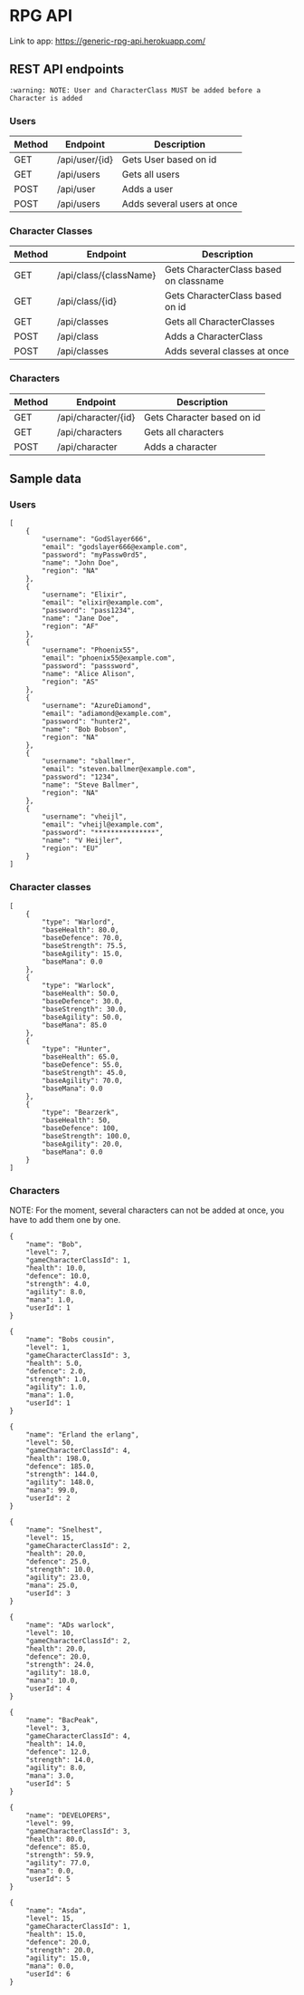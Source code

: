 # RPG API

Link to app:  https://generic-rpg-api.herokuapp.com/

## REST API endpoints
```:warning: NOTE: User and CharacterClass MUST be added before a Character is added```
### Users
Method | Endpoint | Description
------------ | ------------- | --------------
GET | /api/user/{id} | Gets User based on id
GET | /api/users | Gets all users
POST | /api/user | Adds a user
POST | /api/users | Adds several users at once

### Character Classes
Method | Endpoint | Description
------------ | ------------- | --------------
GET | /api/class/{className} | Gets CharacterClass based on classname
GET | /api/class/{id} | Gets CharacterClass based on id
GET | /api/classes | Gets all CharacterClasses
POST | /api/class | Adds a CharacterClass
POST | /api/classes | Adds several classes at once

### Characters
Method | Endpoint | Description
------------ | ------------- | --------------
GET | /api/character/{id} | Gets Character based on id
GET | /api/characters | Gets all characters
POST | /api/character | Adds a character

## Sample data

### Users
```
[
    {
        "username": "GodSlayer666",
        "email": "godslayer666@example.com",
        "password": "myPassw0rd5",
        "name": "John Doe",
        "region": "NA"
    },
    {
        "username": "Elixir",
        "email": "elixir@example.com",
        "password": "pass1234",
        "name": "Jane Doe",
        "region": "AF"
    },
    {
        "username": "Phoenix55",
        "email": "phoenix55@example.com",
        "password": "passsword",
        "name": "Alice Alison",
        "region": "AS"
    },
    {
        "username": "AzureDiamond",
        "email": "adiamond@example.com",
        "password": "hunter2",
        "name": "Bob Bobson",
        "region": "NA"
    },
    {
        "username": "sballmer",
        "email": "steven.ballmer@example.com",
        "password": "1234",
        "name": "Steve Ballmer",
        "region": "NA"
    },
    {
        "username": "vheijl",
        "email": "vheijl@example.com",
        "password": "***************",
        "name": "V Heijler",
        "region": "EU"
    }
]
```

### Character classes
```
[
    {
        "type": "Warlord",
        "baseHealth": 80.0,
        "baseDefence": 70.0,
        "baseStrength": 75.5,
        "baseAgility": 15.0,
        "baseMana": 0.0
    },
    {
        "type": "Warlock",
        "baseHealth": 50.0,
        "baseDefence": 30.0,
        "baseStrength": 30.0,
        "baseAgility": 50.0,
        "baseMana": 85.0
    },
    {
        "type": "Hunter",
        "baseHealth": 65.0,
        "baseDefence": 55.0,
        "baseStrength": 45.0,
        "baseAgility": 70.0,
        "baseMana": 0.0
    },
    {
        "type": "Bearzerk",
        "baseHealth": 50,
        "baseDefence": 100,
        "baseStrength": 100.0,
        "baseAgility": 20.0,
        "baseMana": 0.0
    }
]
```

### Characters
NOTE: For the moment, several characters can not be added at once, you have to add them one by one.

```
{
    "name": "Bob",
    "level": 7,
    "gameCharacterClassId": 1,
    "health": 10.0,
    "defence": 10.0,
    "strength": 4.0,
    "agility": 8.0,
    "mana": 1.0,
    "userId": 1
}

{
    "name": "Bobs cousin",
    "level": 1,
    "gameCharacterClassId": 3,
    "health": 5.0,
    "defence": 2.0,
    "strength": 1.0,
    "agility": 1.0,
    "mana": 1.0,
    "userId": 1
}

{
    "name": "Erland the erlang",
    "level": 50,
    "gameCharacterClassId": 4,
    "health": 198.0,
    "defence": 185.0,
    "strength": 144.0,
    "agility": 148.0,
    "mana": 99.0,
    "userId": 2
}

{
    "name": "Snelhest",
    "level": 15,
    "gameCharacterClassId": 2,
    "health": 20.0,
    "defence": 25.0,
    "strength": 10.0,
    "agility": 23.0,
    "mana": 25.0,
    "userId": 3
}

{
    "name": "ADs warlock",
    "level": 10,
    "gameCharacterClassId": 2,
    "health": 20.0,
    "defence": 20.0,
    "strength": 24.0,
    "agility": 18.0,
    "mana": 10.0,
    "userId": 4
}

{
    "name": "BacPeak",
    "level": 3,
    "gameCharacterClassId": 4,
    "health": 14.0,
    "defence": 12.0,
    "strength": 14.0,
    "agility": 8.0,
    "mana": 3.0,
    "userId": 5
}

{
    "name": "DEVELOPERS",
    "level": 99,
    "gameCharacterClassId": 3,
    "health": 80.0,
    "defence": 85.0,
    "strength": 59.9,
    "agility": 77.0,
    "mana": 0.0,
    "userId": 5
}

{
    "name": "Asda",
    "level": 15,
    "gameCharacterClassId": 1,
    "health": 15.0,
    "defence": 20.0,
    "strength": 20.0,
    "agility": 15.0,
    "mana": 0.0,
    "userId": 6
}


```
